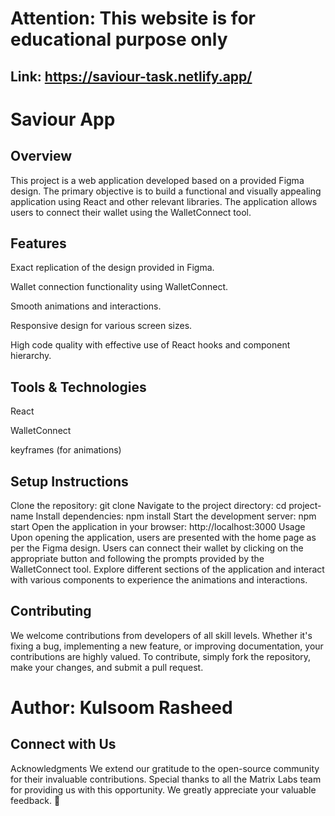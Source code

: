 # Attention: This website is for educational purpose only
## Link: https://saviour-task.netlify.app/
# Saviour App
## Overview
This project is a web application developed based on a provided Figma design. The primary objective is to build a functional and visually appealing application using React and other relevant libraries. The application allows users to connect their wallet using the WalletConnect tool.

## Features
Exact replication of the design provided in Figma.

Wallet connection functionality using WalletConnect.

Smooth animations and interactions.

Responsive design for various screen sizes.

High code quality with effective use of React hooks and component hierarchy.


## Tools & Technologies
React

WalletConnect

keyframes (for animations)


## Setup Instructions
Clone the repository: git clone <repository-url>
Navigate to the project directory: cd project-name
Install dependencies: npm install
Start the development server: npm start
Open the application in your browser: http://localhost:3000
Usage
Upon opening the application, users are presented with the home page as per the Figma design.
Users can connect their wallet by clicking on the appropriate button and following the prompts provided by the WalletConnect tool.
Explore different sections of the application and interact with various components to experience the animations and interactions.



## Contributing
We welcome contributions from developers of all skill levels. Whether it's fixing a bug, implementing a new feature, or improving documentation, your contributions are highly valued. To contribute, simply fork the repository, make your changes, and submit a pull request.

# Author: Kulsoom Rasheed
## Connect with Us
Acknowledgments We extend our gratitude to the open-source community for their invaluable contributions. Special thanks to all the Matrix Labs team for providing us with this opportunity. We greatly appreciate your valuable feedback. 🙏


